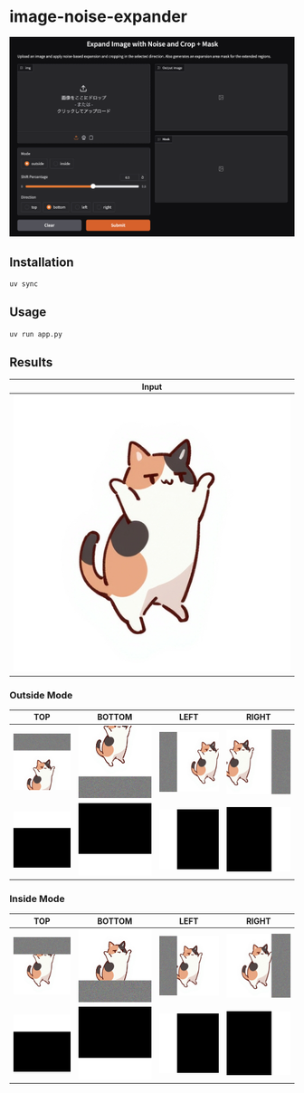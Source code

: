

# image-noise-expander

![](.docs/screenshot.png)

## Installation
```bash
uv sync
```

## Usage
```bash
uv run app.py
```

## Results

| Input |
|:---------------:|
| ![](.docs/input_cat.jpg) |

### Outside Mode

| TOP | BOTTOM | LEFT | RIGHT |
|:---------------:|:---------------:|:---------------:|:----------------:|
|![](.docs/output_out_top.png) | ![](.docs/output_out_bottom.png) | ![](.docs/output_out_left.png) | ![](.docs/output_out_right.png) |
|![](.docs/output_out_top_mask.png) | ![](.docs/output_out_bottom_mask.png) | ![](.docs/output_out_left_mask.png) | ![](.docs/output_out_right_mask.png) |

### Inside Mode

| TOP | BOTTOM | LEFT | RIGHT |
|:---------------:|:---------------:|:---------------:|:----------------:|
|![](.docs/output_in_top.png) | ![](.docs/output_in_bottom.png) | ![](.docs/output_in_left.png) | ![](.docs/output_in_right.png) |
|![](.docs/output_in_top_mask.png) | ![](.docs/output_in_bottom_mask.png) | ![](.docs/output_in_left_mask.png) | ![](.docs/output_in_right_mask.png) |
